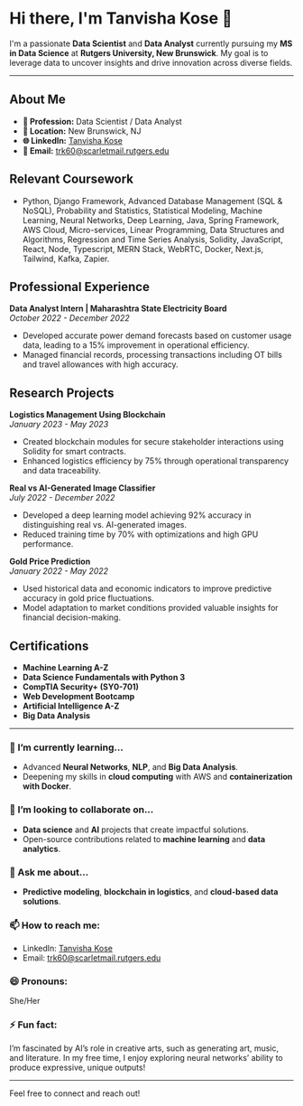 # Hi there, I'm Tanvisha Kose 👋

I'm a passionate **Data Scientist** and **Data Analyst** currently pursuing my **MS in Data Science** at **Rutgers University, New Brunswick**. My goal is to leverage data to uncover insights and drive innovation across diverse fields.

---

## About Me

- **💼 Profession:** Data Scientist / Data Analyst  
- **📍 Location:** New Brunswick, NJ  
- **🌐 LinkedIn:** [Tanvisha Kose](https://www.linkedin.com/in/tanvisha-kose411/A)  
- **📧 Email:** [trk60@scarletmail.rutgers.edu](mailto:trk60@scarletmail.rutgers.edu)

## Relevant Coursework
- Python, Django Framework, Advanced Database Management (SQL & NoSQL), Probability and Statistics, Statistical Modeling, Machine Learning, Neural Networks, Deep Learning, Java, Spring Framework, AWS Cloud, Micro-services, Linear Programming, Data Structures and Algorithms, Regression and Time Series Analysis, Solidity, JavaScript, React, Node, Typescript, MERN Stack, WebRTC, Docker, Next.js, Tailwind, Kafka, Zapier.

## Professional Experience

**Data Analyst Intern | Maharashtra State Electricity Board**  
*October 2022 - December 2022*  
- Developed accurate power demand forecasts based on customer usage data, leading to a 15% improvement in operational efficiency.
- Managed financial records, processing transactions including OT bills and travel allowances with high accuracy.

## Research Projects

**Logistics Management Using Blockchain**  
*January 2023 - May 2023*  
- Created blockchain modules for secure stakeholder interactions using Solidity for smart contracts.
- Enhanced logistics efficiency by 75% through operational transparency and data traceability.

**Real vs AI-Generated Image Classifier**  
*July 2022 - December 2022*  
- Developed a deep learning model achieving 92% accuracy in distinguishing real vs. AI-generated images.
- Reduced training time by 70% with optimizations and high GPU performance.

**Gold Price Prediction**  
*January 2022 - May 2022*  
- Used historical data and economic indicators to improve predictive accuracy in gold price fluctuations.
- Model adaptation to market conditions provided valuable insights for financial decision-making.

## Certifications
- **Machine Learning A-Z**
- **Data Science Fundamentals with Python 3**
- **CompTIA Security+ (SY0-701)**
- **Web Development Bootcamp**
- **Artificial Intelligence A-Z**
- **Big Data Analysis**

---


### 🌱 I’m currently learning...
- Advanced **Neural Networks**, **NLP**, and **Big Data Analysis**.
- Deepening my skills in **cloud computing** with AWS and **containerization with Docker**.

### 👯 I’m looking to collaborate on...
- **Data science** and **AI** projects that create impactful solutions.
- Open-source contributions related to **machine learning** and **data analytics**.

### 💬 Ask me about...
- **Predictive modeling**, **blockchain in logistics**, and **cloud-based data solutions**.

### 📫 How to reach me:
- LinkedIn: [Tanvisha Kose](https://www.linkedin.com/in/tanvisha-kose411/A)
- Email: [trk60@scarletmail.rutgers.edu](mailto:trk60@scarletmail.rutgers.edu)

### 😄 Pronouns:
She/Her

### ⚡ Fun fact:
I’m fascinated by AI’s role in creative arts, such as generating art, music, and literature. In my free time, I enjoy exploring neural networks’ ability to produce expressive, unique outputs!

---

Feel free to connect and reach out!
